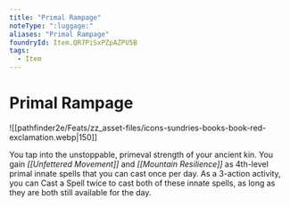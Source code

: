 ```yaml
---
title: "Primal Rampage"
noteType: ":luggage:"
aliases: "Primal Rampage"
foundryId: Item.QR7PiSxPZpAZPU5B
tags:
  - Item
---
```


# Primal Rampage
![[pathfinder2e/Feats/zz_asset-files/icons-sundries-books-book-red-exclamation.webp|150]]

You tap into the unstoppable, primeval strength of your ancient kin. You gain _[[Unfettered Movement]]_ and _[[Mountain Resilience]]_ as 4th-level primal innate spells that you can cast once per day. As a 3-action activity, you can Cast a Spell twice to cast both of these innate spells, as long as they are both still available for the day.
